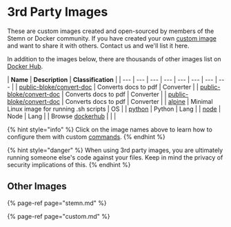 # 3rd Party Images

These are custom images created and open-sourced by members of the Stemn or Docker community. If you have created your own [custom image](custom.md) and want to share it with others. Contact us and we'll list it here.

In addition to the images below, there are thousands of other images list on [Docker Hub](https://hub.docker.com/). 

| **Name** | **Description** | **Classification** |
| --- | --- | --- | --- | --- | --- | --- | --- |
| [public-bloke/convert-doc](http://google.com) | Converts docs to pdf | Converter |
| [public-bloke/convert-doc](http://google.com/) | Converts docs to pdf | Converter |
| [public-bloke/convert-doc](http://google.com/) | Converts docs to pdf | Converter |
| [alpine](https://hub.docker.com/_/alpine/) | Minimal Linux image for running .sh scripts | OS |
| [python](https://hub.docker.com/_/python/) | Python  | Lang |
| [node](https://hub.docker.com/_/node/) | Node | Lang |
| Browse [dockerhub](https://hub.docker.com/) |  |  |

{% hint style="info" %}
Click on the image names above to learn how to configure them with custom [commands](../../commands.md).
{% endhint %}

{% hint style="danger" %}
When using 3rd party images, you are ultimately running someone else's code against your files. Keep in mind the privacy of security implications of this.
{% endhint %}

## Other Images

{% page-ref page="stemn.md" %}

{% page-ref page="custom.md" %}



